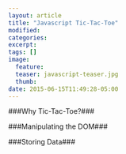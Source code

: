 ```yaml
---
layout: article
title: "Javascript Tic-Tac-Toe"
modified:
categories: 
excerpt:
tags: []
image:
  feature:
  teaser: javascript-teaser.jpg
  thumb:
date: 2015-06-15T11:49:28-05:00
---
```


###Why Tic-Tac-Toe?###

###Manipulating the DOM###

###Storing Data###

